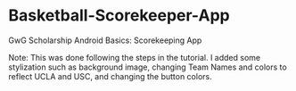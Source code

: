 # Basketball-Scorekeeper-App
GwG Scholarship Android Basics: Scorekeeping App

Note: This was done following the steps in the tutorial. I added some stylization such as background image, changing Team Names and colors to reflect UCLA and USC, and changing the button colors.
